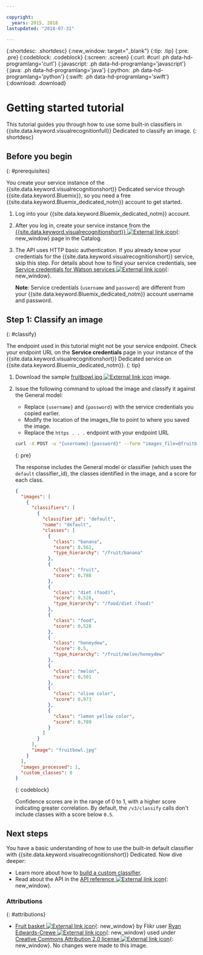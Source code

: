 ```yaml
---

copyright:
  years: 2015, 2018
lastupdated: "2018-07-31"

---
```


{:shortdesc: .shortdesc}
{:new_window: target="_blank"}
{:tip: .tip}
{:pre: .pre}
{:codeblock: .codeblock}
{:screen: .screen}
{:curl: #curl .ph data-hd-programlang='curl'}
{:javascript: .ph data-hd-programlang='javascript'}
{:java: .ph data-hd-programlang='java'}
{:python: .ph data-hd-programlang='python'}
{:swift: .ph data-hd-programlang='swift'}
{:download: .download}

# Getting started tutorial

This tutorial guides you through how to use some built-in classifiers in {{site.data.keyword.visualrecognitionfull}} Dedicated to classify an image.
{: shortdesc}

## Before you begin
{: #prerequisites}

You create your service instance of the {{site.data.keyword.visualrecognitionshort}} Dedicated service through {{site.data.keyword.Bluemix}}, so you need a free {{site.data.keyword.Bluemix_dedicated_notm}} account to get started.

1.  Log into your {{site.data.keyword.Bluemix_dedicated_notm}} account.
1.  After you log in, create your service instance from the [{{site.data.keyword.visualrecognitionshort}} ![External link icon](../../icons/launch-glyph.svg "External link icon")](https://{DomainName}/catalog/services/visual-recognition/){: new_window} page in the Catalog.
1.  The API uses HTTP basic authentication. If you already know your credentials for the {{site.data.keyword.visualrecognitionshort}} service, skip this step. For details about how to find your service credentials, see [Service credentials for Watson services ![External link icon](../../icons/launch-glyph.svg "External link icon")](/docs/services/watson/getting-started-credentials.html#getting-credentials-manually){: new_window}.

    **Note**: Service credentials (`username` and `password`) are different from your {{site.data.keyword.Bluemix_dedicated_notm}} account username and password.

## Step 1: Classify an image
{: #classify}

The endpoint used in this tutorial might not be your service endpoint. Check your endpoint URL on the **Service credentials** page in your instance of the {{site.data.keyword.visualrecognitionshort}} Dedicated service on {{site.data.keyword.Bluemix_dedicated_notm}}.
{: tip}

1.  Download the sample <a target="_blank" href="https://watson-developer-cloud.github.io/doc-tutorial-downloads/visual-recognition/fruitbowl.jpg" download="fruitbowl.jpg">fruitbowl.jpg <img src="../../icons/launch-glyph.svg" alt="External link icon" title="External link icon" class="style-scope doc-content"></a> image.
1.  Issue the following command to upload the image and classify it against the General model:
    - Replace `{username}` and `{password}` with the service credentials you copied earlier.
    - Modify the location of the images\_file to point to where you saved the image.
    - Replace the `https . . .` endpoint with your endpoint URL

    ```bash
    curl -X POST -u "{username}:{password}" --form "images_file=@fruitbowl.jpg" \ "https://gateway.yourenvironment.watsonplatform.net/visual-recognition/api/v3/classify?version=2016-05-20"
    ```
    {: pre}

    The response includes the General model or classifier (which uses the `default` classifier_id), the classes identified in the image, and a score for each class.

    ```json
    {
      "images": [
        {
          "classifiers": [
            {
              "classifier_id": "default",
              "name": "default",
              "classes": [
                {
                  "class": "banana",
                  "score": 0.562,
                  "type_hierarchy": "/fruit/banana"
                },
                {
                  "class": "fruit",
                  "score": 0.788
                },
                {
                  "class": "diet (food)",
                  "score": 0.528,
                  "type_hierarchy": "/food/diet (food)"
                },
                {
                  "class": "food",
                  "score": 0.528
                },
                {
                  "class": "honeydew",
                  "score": 0.5,
                  "type_hierarchy": "/fruit/melon/honeydew"
                },
                {
                  "class": "melon",
                  "score": 0.501
                },
                {
                  "class": "olive color",
                  "score": 0.973
                },
                {
                  "class": "lemon yellow color",
                  "score": 0.789
                }
              ]
            }
          ],
          "image": "fruitbowl.jpg"
        }
      ],
      "images_processed": 1,
      "custom_classes": 0
    }
    ```
    {: codeblock}

    Confidence scores are in the range of 0 to 1, with a higher score indicating greater correlation. By default, the `/v3/classify` calls don't include classes with a score below `0.5`.

## Next steps

You have a basic understanding of how to use the built-in default classifier with {{site.data.keyword.visualrecognitionshort}} Dedicated. Now dive deeper:

- Learn more about how to [build a custom classifier](/docs/services/visual-recognition-dedicated/tutorial-custom-classifier.html).
- Read about the API in the [API reference ![External link icon](../../icons/launch-glyph.svg "External link icon")](https://{DomainName}/apidocs/watson-vision-combined){: new_window}.

### Attributions
{: #attributions}

- [Fruit basket ![External link icon](../../icons/launch-glyph.svg "External link icon")](https://flic.kr/p/JPHES){: new_window} by Flikr user [Ryan Edwards-Crewe ![External link icon](../../icons/launch-glyph.svg "External link icon")](https://www.flickr.com/photos/ryanec/){: new_window} used under [Creative Commons Attribution 2.0 license ![External link icon](../../icons/launch-glyph.svg "External link icon")](http://creativecommons.org/licenses/by/2.0/deed.en){: new_window}. No changes were made to this image.

